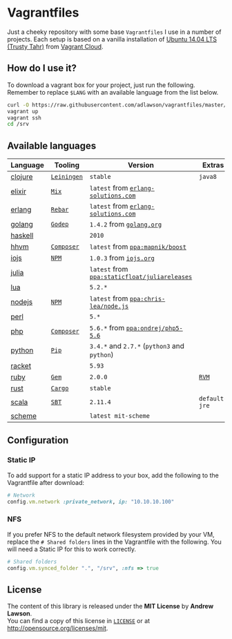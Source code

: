 # Vagrantfiles

Just a cheeky repository with some base `Vagrantfiles` I use in a number of
projects. Each setup is based on a vanilla installation of
[Ubuntu 14.04 LTS (Trusty Tahr)][ubuntu] from [Vagrant Cloud][boxes].

## How do I use it?
To download a vagrant box for your project, just run the following. Remember to
replace `$LANG` with an available language from the list below.
```bash
curl -O https://raw.githubusercontent.com/adlawson/vagrantfiles/master/$LANG/Vagrantfile
vagrant up
vagrant ssh
cd /srv
```

## Available languages
| Language               | Tooling                  | Version                                                     | Extras       |
| ---------------------- | ------------------------ | ----------------------------------------------------------- | ------------ |
| [clojure][raw-clojure] | [`Leiningen`][leiningen] | `stable`                                                    | `java8`      |
| [elixir][raw-elixir]   | [`Mix`][mix]             | `latest` from [`erlang-solutions.com`][src-erlang]          |              |
| [erlang][raw-erlang]   | [`Rebar`][rebar]         | `latest` from [`erlang-solutions.com`][src-erlang]          |              |
| [golang][raw-golang]   | [`Godep`][godep]         | `1.4.2` from [`golang.org`][src-golang]                     |              |
| [haskell][raw-haskell] |                          | `2010`                                                      |              |
| [hhvm][raw-hhvm]       | [`Composer`][composer]   | `latest` from [`ppa:mapnik/boost`][ppa-hhvm]                |              |
| [iojs][raw-iojs]       | [`NPM`][npm]             | `1.0.3` from [`iojs.org`][src-iojs]                         |              |
| [julia][raw-julia]     |                          | `latest` from [`ppa:staticfloat/juliareleases`][ppa-julia]  |              |
| [lua][raw-lua]         |                          | `5.2.*`                                                     |              |
| [nodejs][raw-nodejs]   | [`NPM`][npm]             | `latest` from [`ppa:chris-lea/node.js`][ppa-nodejs]         |              |
| [perl][raw-perl]       |                          | `5.*`                                                       |              |
| [php][raw-php]         | [`Composer`][composer]   | `5.6.*` from [`ppa:ondrej/php5-5.6`][ppa-php]               |              |
| [python][raw-python]   | [`Pip`][pip]             | `3.4.*` and `2.7.*` (`python3` and `python`)                |              |
| [racket][raw-racket]   |                          | `5.93`                                                      |              |
| [ruby][raw-ruby]       | [`Gem`][gem]             | `2.0.0`                                                     | [`RVM`][rvm] |
| [rust][raw-rust]       | [`Cargo`][cargo]         | `stable`                                                    |              |
| [scala][raw-scala]     | [`SBT`][sbt]             | `2.11.4`                                                    | `default-jre` |
| [scheme][raw-scheme]   |                          | `latest mit-scheme`                                         |              |

## Configuration

### Static IP
To add support for a static IP address to your box, add the following to the
Vagrantfile after download:
```ruby
# Network
config.vm.network :private_network, ip: "10.10.10.100"
```

### NFS
If you prefer NFS to the default network filesystem provided by your VM, replace
the `# Shared folders` lines in the Vagrantfile with the following. You will
need a Static IP for this to work correctly.
```ruby
# Shared folders
config.vm.synced_folder ".", "/srv", :nfs => true
```

## License
The content of this library is released under the **MIT License** by
**Andrew Lawson**.<br/> You can find a copy of this license in
[`LICENSE`][license] or at http://opensource.org/licenses/mit.

[boxes]:       https://vagrantcloud.com
[license]:     LICENSE
[ubuntu]:      http://www.ubuntu.com/server
[vagrant]:     https://vagrantup.com

[ppa-hhvm]:    https://github.com/facebook/hhvm/wiki/Prebuilt-Packages-on-Ubuntu-12.04
[ppa-julia]:   https://launchpad.net/~staticfloat/+archive/juliareleases
[ppa-nodejs]:  https://launchpad.net/~chris-lea/+archive/node.js
[ppa-php]:     https://launchpad.net/~ondrej/+archive/php5-5.6
[src-erlang]:  https://www.erlang-solutions.com/downloads/download-erlang-otp
[src-golang]:  https://golang.org/dl/
[src-iojs]:    https://iojs.org/dist

[cargo]:       http://crates.io
[composer]:    https://getcomposer.org
[gem]:         https://rubygems.org
[godep]:       https://github.com/tools/godep
[leiningen]:   https://github.com/technomancy/leiningen
[mix]:         http://elixir-lang.org/getting_started/mix_otp/1.html
[npm]:         https://www.npmjs.org
[pip]:         http://pip.readthedocs.org/en/latest
[rebar]:       https://github.com/rebar/rebar
[rvm]:         https://rvm.io
[sbt]:         http://www.scala-sbt.org

[raw-clojure]: https://raw.githubusercontent.com/adlawson/vagrantfiles/master/clojure/Vagrantfile
[raw-elixir]:  https://raw.githubusercontent.com/adlawson/vagrantfiles/master/elixir/Vagrantfile
[raw-erlang]:  https://raw.githubusercontent.com/adlawson/vagrantfiles/master/erlang/Vagrantfile
[raw-golang]:  https://raw.githubusercontent.com/adlawson/vagrantfiles/master/golang/Vagrantfile
[raw-haskell]: https://raw.githubusercontent.com/adlawson/vagrantfiles/master/haskell/Vagrantfile
[raw-hhvm]:    https://raw.githubusercontent.com/adlawson/vagrantfiles/master/hhvm/Vagrantfile
[raw-iojs]:    https://raw.githubusercontent.com/adlawson/vagrantfiles/master/iojs/Vagrantfile
[raw-julia]:   https://raw.githubusercontent.com/adlawson/vagrantfiles/master/julia/Vagrantfile
[raw-lua]:     https://raw.githubusercontent.com/adlawson/vagrantfiles/master/lua/Vagrantfile
[raw-nodejs]:  https://raw.githubusercontent.com/adlawson/vagrantfiles/master/nodejs/Vagrantfile
[raw-perl]:    https://raw.githubusercontent.com/adlawson/vagrantfiles/master/perl/Vagrantfile
[raw-php]:     https://raw.githubusercontent.com/adlawson/vagrantfiles/master/php/Vagrantfile
[raw-python]:  https://raw.githubusercontent.com/adlawson/vagrantfiles/master/python/Vagrantfile
[raw-racket]:  https://raw.githubusercontent.com/adlawson/vagrantfiles/master/racket/Vagrantfile
[raw-ruby]:    https://raw.githubusercontent.com/adlawson/vagrantfiles/master/ruby/Vagrantfile
[raw-rust]:    https://raw.githubusercontent.com/adlawson/vagrantfiles/master/rust/Vagrantfile
[raw-scala]:   https://raw.githubusercontent.com/adlawson/vagrantfiles/master/scala/Vagrantfile
[raw-scheme]:  https://raw.githubusercontent.com/adlawson/vagrantfiles/master/scheme/Vagrantfile
